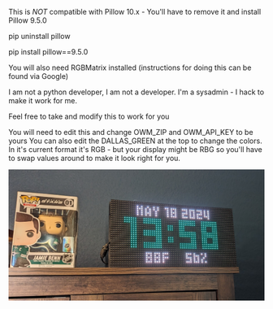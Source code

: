 This is *NOT* compatible with Pillow 10.x  - You'll have to remove it and install Pillow 9.5.0

pip uninstall pillow

pip install pillow==9.5.0

You will also need RGBMatrix installed (instructions for doing this can be found via Google) 

I am not a python developer, I am not a developer.  I'm a sysadmin - I hack to make it work for me.

Feel free to take and modify this to work for you

You will need to edit this and change OWM_ZIP and OWM_API_KEY to be yours
You can also edit the DALLAS_GREEN at the top to change the colors.  In it's current format it's RGB - but your display might be RBG so you'll have to swap values around to make it look right for you.

![](https://github.com/harmgsn/hackclock/blob/main/Example.png)
